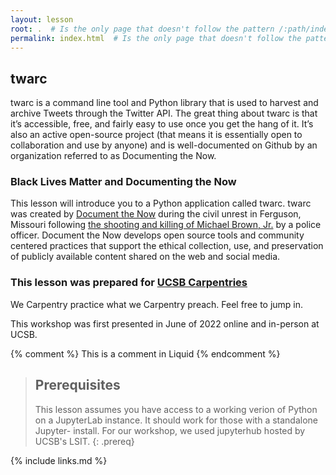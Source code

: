 ```yaml
---
layout: lesson
root: .  # Is the only page that doesn't follow the pattern /:path/index.html
permalink: index.html  # Is the only page that doesn't follow the pattern /:path/index.html
---
```


## twarc

twarc is a command line tool and Python library that is used to harvest and archive Tweets through the Twitter API. 
The great thing about twarc is that it’s accessible, free, and fairly easy to use once you get the hang of it. 
It’s also an active open-source project (that means it is essentially open to collaboration and use by anyone) and is well-documented on Github by an organization referred to as Documenting the Now.

### Black Lives Matter and Documenting the Now
This lesson will introduce you to a Python application called twarc. twarc was created 
by [Document the Now](https://docnow.io) during the civil unrest in Ferguson, 
Missouri following [the shooting and killing of Michael
Brown, Jr.](https://en.wikipedia.org/wiki/Shooting_of_Michael_Brown) by a police officer.
Document the Now develops open source tools and community centered practices that support the ethical collection, use, and preservation
of publicly available content shared on the web and social media. 


### This lesson was prepared for [UCSB Carpentries](https://ucsbcarpentry.github.io)
We Carpentry practice what we Carpentry
preach. Feel free to jump in.

This workshop was first presented in June of 2022 online and in-person at UCSB.

<!-- this is an html comment -->

{% comment %} This is a comment in Liquid {% endcomment %}

> ## Prerequisites
>
> This lesson assumes you have access to a working verion of Python
> on a JupyterLab instance. It should work for those with a standalone
> Jupyter- install. For our workshop, we used jupyterhub hosted
> by UCSB's LSIT.
{: .prereq}

{% include links.md %}
